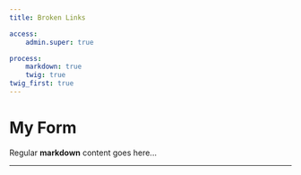 ```yaml
---
title: Broken Links

access:
    admin.super: true

process:
    markdown: true
    twig: true
twig_first: true
---
```


# My Form

Regular **markdown** content goes here...    
    
---
